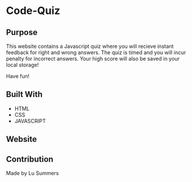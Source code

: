 # Code-Quiz

## Purpose
This website contains a Javascript quiz where you will recieve instant feedback for right and wrong answers.
The quiz is timed and you will incur penalty for incorrect answers. Your high score will also be saved in your local storage! 

Have fun!

## Built With
* HTML
* CSS
* JAVASCRIPT

## Website




## Contribution
Made by Lu Summers
